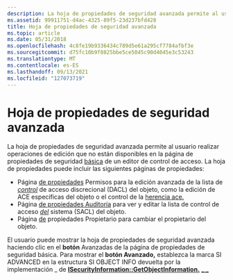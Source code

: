 ```yaml
---
description: La hoja de propiedades de seguridad avanzada permite al usuario realizar operaciones de edición que no están disponibles en la página de propiedades de seguridad básica de un editor de control de acceso.
ms.assetid: 99911751-d4ac-4325-89f5-23d237bfd428
title: Hoja de propiedades de seguridad avanzada
ms.topic: article
ms.date: 05/31/2018
ms.openlocfilehash: 4c8fe19b9336434c789d5e61a295cf7784afbf3e
ms.sourcegitcommit: d75fc10b9f0825bbe5ce5045c90d4045e3c53243
ms.translationtype: MT
ms.contentlocale: es-ES
ms.lasthandoff: 09/13/2021
ms.locfileid: "127073719"
---
```

# <a name="advanced-security-property-sheet"></a>Hoja de propiedades de seguridad avanzada

La hoja de propiedades de seguridad avanzada permite al usuario realizar operaciones de edición que no están disponibles en la página de propiedades de seguridad [básica](basic-security-property-page.md) de un editor de control de acceso. La hoja de propiedades puede incluir las siguientes páginas de propiedades:

-   Página [de propiedades](permissions-property-page.md) Permisos para la edición avanzada de la lista de [](object-specific-aces.md) [*control*](/windows/desktop/SecGloss/d-gly) de acceso discrecional (DACL) del objeto, como la edición de ACE específicas del objeto o el control de la [herencia ace.](ace-inheritance.md)
-   Página [de propiedades Auditoría](auditing-property-page.md) para ver y editar la lista de control de acceso [*del*](/windows/desktop/SecGloss/s-gly) sistema (SACL) del objeto.
-   Página [de](owner-property-page.md) propiedades Propietario para cambiar el propietario del objeto.

El usuario puede mostrar la hoja de propiedades de seguridad avanzada haciendo clic en el **botón** Avanzadas de la página de propiedades de seguridad básica. Para mostrar el **botón Avanzado,** establezca la marca SI ADVANCED en la estructura SI OBJECT INFO devuelta por la implementación \_ de [**ISecurityInformation::GetObjectInformation.**](/windows/win32/api/aclui/nf-aclui-isecurityinformation-getobjectinformation) [**\_ \_**](/windows/desktop/api/Aclui/ns-aclui-si_object_info)

 

 
